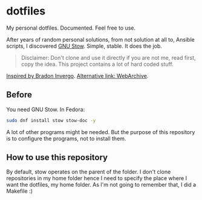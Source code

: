 # dotfiles

My personal dotfiles. Documented. Feel free to use.

After years of random personal solutions, from not solution at all to, Ansible scripts, I discovered [GNU Stow](https://www.gnu.org/software/stow). Simple, stable. It does the job.

> Disclaimer: Don't clone and use it directly if you are not me, read first, copy the idea. This project contains a lot of hard coded stuff.

[Inspired by Bradon Invergo](https://brandon.invergo.net/news/2012-05-26-using-gnu-stow-to-manage-your-dotfiles.html). [Alternative link: WebArchive](https://web.archive.org/web/20230122011733/https://brandon.invergo.net/news/2012-05-26-using-gnu-stow-to-manage-your-dotfiles.html).

## Before

You need GNU Stow. In Fedora:

```bash
sudo dnf install stow stow-doc -y
```

A lot of other programs might be needed. But the purpose of this repository is to configure the programs, not to install them.

## How to use this repository

By default, stow operates on the parent of the folder. I don't clone repositories in my home folder hence I need to specify the place where I want the dotfiles, my home folder.
As I'm not going to remember that, I did a Makefile :)

